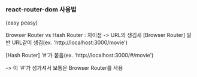 ### react-router-dom 사용법

(easy peasy)

Browser Router vs Hash Router
: 차이점 -> URL의 생김새
[Browser Router]
일반 URL같이 생김(ex. 'http://localhost:3000/movie')

[Hash Router]
'#'가 붙음(ex. 'http://localhost:3000/#/movie')

-> 이 '#'가 성가셔서 보통은 Browser Router를 사용
